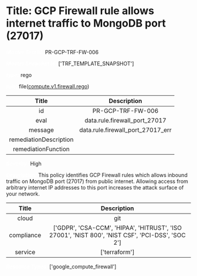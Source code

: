 



# Title: GCP Firewall rule allows internet traffic to MongoDB port (27017)


***<font color="white">Master Test Id:</font>*** PR-GCP-TRF-FW-006

***<font color="white">Master Snapshot Id:</font>*** ['TRF_TEMPLATE_SNAPSHOT']

***<font color="white">type:</font>*** rego

***<font color="white">rule:</font>*** file([compute.v1.firewall.rego])  
  
  
  
  

|Title|Description|
| :---: | :---: |
|id|PR-GCP-TRF-FW-006|
|eval|data.rule.firewall_port_27017|
|message|data.rule.firewall_port_27017_err|
|remediationDescription||
|remediationFunction||


***<font color="white">Severity:</font>*** High

***<font color="white">Description:</font>*** This policy identifies GCP Firewall rules which allows inbound traffic on MongoDB port (27017) from public internet. Allowing access from arbitrary internet IP addresses to this port increases the attack surface of your network.  
  
  

|Title|Description|
| :---: | :---: |
|cloud|git|
|compliance|['GDPR', 'CSA-CCM', 'HIPAA', 'HITRUST', 'ISO 27001', 'NIST 800', 'NIST CSF', 'PCI-DSS', 'SOC 2']|
|service|['terraform']|


***<font color="white">Resource Types:</font>*** ['google_compute_firewall']


[compute.v1.firewall.rego]: https://github.com/prancer-io/prancer-compliance-test/tree/master/google/terraform/compute.v1.firewall.rego
